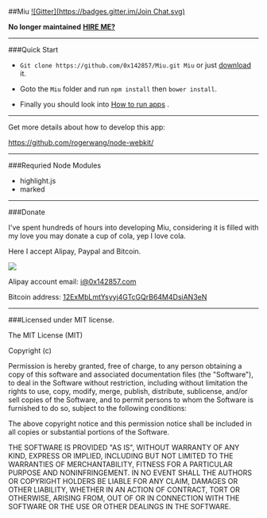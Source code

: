 ##Miu
[![Gitter](https://badges.gitter.im/Join Chat.svg)](https://gitter.im/0x142857/Miu?utm_source=badge&utm_medium=badge&utm_campaign=pr-badge&utm_content=badge)

**No longer maintained** [**HIRE ME?**](http://code.insekai.com/#!code/ZGCc7GS)

---

###Quick Start

- `Git clone https://github.com/0x142857/Miu.git Miu` or just [download](https://github.com/0x142857/Miu/archive/master.zip) it.

- Goto the `Miu` folder and run `npm install` then `bower install`.

- Finally you should look into [How to run apps](https://github.com/rogerwang/node-webkit/wiki/How-to-run-apps) .

---

Get more details about how to develop this app:

https://github.com/rogerwang/node-webkit/

---

###Requried Node Modules

- highlight.js
- marked

---

###Donate

I've spent hundreds of hours into developing Miu, considering it is filled with my love you may donate a cup of cola, yep I love cola.

Here I accept Alipay, Paypal and Bitcoin.

[![](https://www.paypalobjects.com/en_US/i/btn/btn_donate_LG.gif)](https://www.paypal.com/cgi-bin/webscr?cmd=_xclick&business=i%400x142857%2ecom&lc=C2&amount=10%2e00¤cy_code=USD&button_subtype=services&bn=PP%2dBuyNowBF%3abtn_donate_LG%2egif%3aNonHosted)

Alipay account email: i@0x142857.com

Bitcoin address: [12ExMbLmtYsyyj4GTcGQrB64M4DsiAN3eN](http://blockexplorer.com/address/12ExMbLmtYsyyj4GTcGQrB64M4DsiAN3eN)

---

###Licensed under MIT license.

The MIT License (MIT)

Copyright (c) <year> <copyright holders>

Permission is hereby granted, free of charge, to any person obtaining a copy
of this software and associated documentation files (the "Software"), to deal
in the Software without restriction, including without limitation the rights
to use, copy, modify, merge, publish, distribute, sublicense, and/or sell
copies of the Software, and to permit persons to whom the Software is
furnished to do so, subject to the following conditions:

The above copyright notice and this permission notice shall be included in
all copies or substantial portions of the Software.

THE SOFTWARE IS PROVIDED "AS IS", WITHOUT WARRANTY OF ANY KIND, EXPRESS OR
IMPLIED, INCLUDING BUT NOT LIMITED TO THE WARRANTIES OF MERCHANTABILITY,
FITNESS FOR A PARTICULAR PURPOSE AND NONINFRINGEMENT. IN NO EVENT SHALL THE
AUTHORS OR COPYRIGHT HOLDERS BE LIABLE FOR ANY CLAIM, DAMAGES OR OTHER
LIABILITY, WHETHER IN AN ACTION OF CONTRACT, TORT OR OTHERWISE, ARISING FROM,
OUT OF OR IN CONNECTION WITH THE SOFTWARE OR THE USE OR OTHER DEALINGS IN
THE SOFTWARE.



